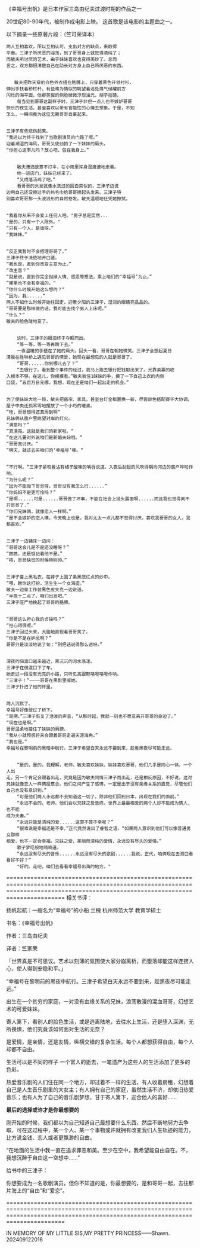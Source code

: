 《幸福号出帆》是日本作家三岛由纪夫过渡时期的作品之一

20世纪80-90年代，被制作成电影上映。
这首歌是该电影的主题曲之一。

以下摘录一些原著片段：（竺可荣译本）


    两人互相喜欢，所以互相认可、支出对方的缺点，来取得
    平衡。三津子所厌恶的淫荡，到了哥哥身上就觉得清纯了；
    而敏夫所讨厌的艺术，由于妹妹喜欢也变得美妙了。总而
    言之，双方都很清楚自己在助长对方身上自己所厌恶的东西。


       敏夫把昨天穿的白色外衣搭在胳膊上，只穿着黑色开领衬衫，
    伸出手扶着桥栏杆，有些难为情似的眺望着远处煤气储罐前方
    闪烁的海平面。他那英俊的侧脸微微浮现油光，胡子拉碴。
        每当见到哥哥这副样子时，三津子非但一点儿也不嫉妒哥哥
    快乐的夜生活，甚至喜欢以带有官能性的心情去想象。于是，不知
    怎么，一瞬间竟为这位无赖哥哥自豪起来。


    三津子有些悲伤起来。
    “我还以为终于找到了当歌剧演员的门路了呢。”
    迎着潮湿的海风，哥哥又使劲拍了一下妹妹的肩头。
    “你担心这事儿吗？放心吧，包在我身上。”


        敏夫潇洒故意不打伞，在小雨里浑身湿漉漉地走着。
        他一进店门，妹妹已经来了。
        “又成落汤鸡了吧。”
        看哥哥的头发就像水洗过的圆白菜似的，三津子边说
    边用自己还没擦过手的热毛巾给哥哥擦起头发来。三津子特
    别喜欢哥哥那一头波浪形的自然卷发。敏夫温顺地任凭她擦拭。


    "我看你从来不会爱上任何人吧。"房子总是突然...
    "是的，只有一个人除外。"
    “只有一个人，是谁呀。”
    “我妹妹。”


    “反正我暂时不会搭理哥哥了。”
    三津子终于决绝地开口道。
    “我也是，直到你改变主意为止。”
    “改主意？”
    “就是说，直到你完全抛掉人情、感恩等想法，乘上咱们的‘幸福号’为止。”
    ”哪里也不会有幸福的。“
    ”你什么时候开始这么想的？“
    ”因为，我......“
    两人不知什么时候开始往回走，迎着夕阳的三津子，湿润的眼睛亮晶晶的。
    “哥哥要是那样做的话，我可能去找个男人上床呢。”
    “什么？”
    敏夫的脸色陡地变了。


        这时，三津子的眼泪终于夺眶而出。
        “等一等，等一等再跳下去。”
        一直温暖的手搭在了她的肩头。回头一看，哥哥在朝她微笑。三津子会想起夏日
    清晨在胜哄桥上遇见哥哥的情景，她现在最想见的人就是哥哥了。
        “哥哥......你到哪儿去了？”
        “去银行了。看到整个事件的经过，我马上跑去银行把钱取出来了。光靠卖票的收
    入根本不够。在这儿，你摸摸看。”敏夫我住1妹妹的手，摸了一下自己上衣的内侧
    口袋，“五百万日元哪。我想，现在正是咱们一起出走的机会。”


    为了使妹妹大吃一惊，敏夫把窗帘、家具，甚至台灯全都置换一新，尽管颜色搭配得不大协调。屋子中央还孤零零地摆放了一个小巧的暖桌。
    ”哇，哥哥想得还真周到啊“
    兄妹俩从窗户里眺望对岸的灯火。
    ”满意吗？“
    ”真漂亮。这就是我们的新家啦。“
    ”在这儿要对外说咱们是新婚夫妇哦。“
    ”哥哥真讨厌。“
    ”明天，就该去买咱们的‘幸福号’喽。“


    ”不行啊。“三津子紧咬着沾有橘子酸味的嘴唇说道。入夜后刮起的风吹得朝向河边的窗户哗啦作响。
    “为什么呢？”
    “因为不能抛下哥哥呀。哥哥没有我怎么行......”
    “你妈妈不是更可怜吗？”
    “是啊......可是......哥哥做了坏事，不能在社会上抛头露面啊......而且我也觉得离不开哥哥了.”
    “你们兄妹俩，就像恋人一样啊。”
    “是不会嫉妒的恋人噢。今天晚上也是，我对太太一点儿都不觉得讨厌。喜欢我哥哥的女人，我都喜欢。”


    三津子一边铺床一边问：
    “哥哥这会儿是不是还没睡呀？”
    “瞧瞧，还是惦记着他不是。”
    “唔，哥哥缺觉的时候特别帅。”


    三津子套上黑毛衣，在脖子上围了条黑底红点的纱巾。
    “喂，瞧你这打扮，活生生一个女海盗。”
    敏夫一边穿工作装黑色皮夹克一边说道。
    “半夜十二点了，咱们出发吧。”
    三津子庄严地挽起了哥哥的胳膊。


    “哥哥这么担心我的贞操吗？”
    “担心得很呢。”
    三津子回过头来，大胆地直视着哥哥笑了。
    “你是不是在妒忌啊？”
    哥哥只是淡淡地说了句：“别把话说得那么透呀。”


    深夜的佃渡口越来越近，黑沉沉的河水荡漾。
    三津子在佃渡口下了车。
    她走过一段没有光亮的小路，只听见高跟鞋咯噔咯噔作响。
    “三津子！”————哥哥在黑影里喊她。
    三津子扑进了他的怀里。


    两人沉默了。
    幸福号好像驶过了桥下。
    “是啊。”三津子恢复了活泼的声音，“从那时起，我就一刻也不愿意离开哥哥的身边了。”
    “现在也是啊。”
    哥哥温柔地搂住了妹妹的肩膀。
    “我从小就预感将来会跟着哥哥走遍天涯海角。”
    “我也是。”
    幸福号在黎明前的黑暗中航行。三津子希望白天永远不要到来，趁着黑夜尽可能走远。


        “是的，是的，我理解，老师。敏夫喜欢妹妹，妹妹喜欢哥哥，他们几乎是同心一体。一个人出
    走，另一个肯定会跟着出走，究竟是因为敏夫同情三津子而出走，还是相反原因，不好说。这对
    兄妹就像恋人一样情投意合。他们之间产生了感情，一定是出于没有亲缘关系的直觉，尽管他们
    自己也没有意识到。”
        “可是他们两人永远都不会知道这一切了。除非他们回到日本，出现在我们的面前。”
        “永远不会的，老师。他们会以兄妹之爱告终。世界上最最相爱的两个人却不能成为情人，也不能
    成为夫妻。”
        “永远只能是清纯的爱......这算不算不幸呢？”
        “很难说是幸福还是不幸。”正代竟然说出了睿智之语，“如果两人意识到他们可以像普通男女那样
    相爱，也不一定会幸福。兄妹之爱，美丽而清纯的爱情，永远没有尽头的爱情。”
        歌子梦呓般地喃喃道。
        “永远没有尽头的音乐......永远没有尽头的歌剧......我说，正代，咱俩现在去港口看看好不好？”
        "好的。走吧，咱们去看看幸福号出海的地方。"


===================================================================================================================================================================================
相关书评：

扬帆起航｜一艘名为“幸福号”的小船
兰槐
杭州师范大学 教育学硕士

书名：《幸福号出帆》

作者：三岛由纪夫

译者：竺家荣

「世界真是不可思议。艺术以刻薄的氛围使大家分崩离析，而堕落却能这样连接人心，使人得到安稳和平。」

“幸福号在黎明前的黑夜中航行。三津子希望白天永远不要到来，趁黑夜尽可能走远。”

出生在一个贫穷的家庭，一对没有血缘关系的兄妹，浪荡散漫的混血哥哥，幻想艺术的可爱妹妹。

寄人篱下，看别人的脸色生活，或是逃离陆地，去往水上生活，还是堕入深渊，无所畏惧，他们究竟该如何面对生活的无奈？

是爱情，是亲情，还是友情，纵横交错的复杂生活。每个人都想获得自由，每个人却都不自由。

生活可以是不同的样子
一个富人的逝去，一笔遗产为这些人的生活添加了更多的色彩。

热爱音乐剧的人们住在同一个地方，却过着不一样的生活，有人收着房租，幻想着自己是人生音乐剧里的大女主；有人拥有自己的家庭，虽然生活不济，却依旧热爱音乐；也有人为了自己的音乐剧梦想，甘于寄人篱下，迎合他人的喜好......

**最后的选择或许才是你最想要的**

  刚开始的时候，我们都以为自己知道自己最想要什么东西，然后不断地努力去争取，可在这过程中，某一个人、某一个事物或许就拥有改变我们人生轨迹的能力，比方说金钱、恋人或者更飘渺的自由。

“在地面的生活中我一直在追求罪恶和美。至少在空中，我希望能自由自在。不，我想沉醉于自由这一空想中……”




给书中的三津子：

你想要成为一名歌剧演员，但你不知道的是，你最想要的，是和哥哥一起，去往那片海上的“自由”和“爱恋”。

===================================================================================================================================================================================

IN MEMORY OF MY LITTLE SIS,MY PRETTY PRINCESS——Shawn.
202409122016
